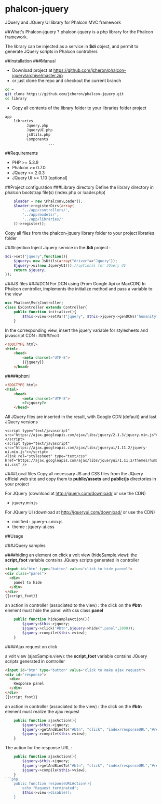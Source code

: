 # phalcon-jquery
JQuery and JQuery UI library for Phalcon MVC framework

##What's Phalcon-jquery ?
phalcon-jquery is a php library for the Phalcon framework.

The library can be injected as a service in **$di** object, and permit to generate JQuery scripts in Phalcon controllers

##Installation
###Manual

* Download project at https://github.com/jcheron/phalcon-jquery/archive/master.zip
* or just clone the repo and checkout the current branch

```bash
cd ~
git clone https://github.com/jcheron/phalcon-jquery.git
cd library
```

* Copy all contents of the library folder to your libraries folder project

```bash
app
	libraries
		  Jquery.php
		  JqueryUI.php
		  jsUtils.php
		  Components
					...
```

##Requirements

* PHP >= 5.3.9
* Phalcon >= 0.7.0
* JQuery >= 2.0.3
* JQuery UI >= 1.10 [optional]

##Project configuration
###Library directory
Define the library directory in phalcon bootstrap file(s) (index.php or loader.php)
```php
    $loader = new \Phalcon\Loader();
    $loader->registerDirs(array(
        '../app/controllers/',
        '../app/models/',
    	'../app/libraries/'
    ))->register();
```
Copy all files from the phalcon-jquery library folder to your project libraries folder

###Injection
Inject Jquery service in the **$di** project :
```php
$di->set("jquery",function(){
	$jquery= new JsUtils(array("driver"=>"Jquery"));
	$jquery->ui(new JqueryUI());//optional for JQuery UI
	return $jquery;
});
```

###JS files
####DCN
For DCN using (From Google Api or MaxCDN)
In Phalcon controller, implements the initialize method and pass a variable to the view
```php
use Phalcon\Mvc\Controller;
class ExController extends Controller{
	public function initialize(){
		$this->view->setVar("jquery", $this->jquery->genDCNs("humanity"));//humanity template file for JqueryUI
	}
```
In the corresponding view, insert the jquery variable for stylesheets and javascript CDN :
#####volt
```html
<!DOCTYPE html>
<html>
	<head>
		<meta charset="UTF-8">
		{{jquery}}
	</head>
```
#####phtml
```html
<!DOCTYPE html>
<html>
	<head>
		<meta charset="UTF-8">
		<?=jquery?>
	</head>
```

All JQuery files are inserted in the result, with Google CDN (default) and last JQuery versions
```
<script type="text/javascript" src="https://ajax.googleapis.com/ajax/libs/jquery/2.1.3/jquery.min.js"></script>
<script type="text/javascript" src="https://ajax.googleapis.com/ajax/libs/jqueryui/1.11.2/jquery-ui.min.js"></script>
<link rel="stylesheet" type="text/css" href="https://ajax.googleapis.com/ajax/libs/jqueryui/1.11.2/themes/humanity/jquery-ui.css" />
```
####Local files
Copy all necessary JS and CSS files from the JQuery official web site and copy them to **public/assets** and **public/js** directories in your project

For JQuery (download at http://jquery.com/download/ or use the CDN)
* jquery.min.js

For JQuery UI (download at http://jqueryui.com/download/ or use the CDN)
* minified : jquery-ui.min.js
* theme : jquery-ui.css

##Usage

###JQuery samples

####hiding an element on click
a volt view (hideSample.view): the **script_foot** variable contains JQuery scripts generated in controller
```html
<input id="btn" type="button" value="click to hide pannel">
<div class="panel">
  <div>
    panel to hide
  </div>
</div>
{{script_foot}}
```

an action in controller (associated to the view) : the click on the **#btn** element must hide the panel with css class **panel**
```php
	public function hideSampleAction(){
		$jquery=$this->jquery;
		$jquery->click("#btn",$jquery->hide(".panel",2000));
		$jquery->compile($this->view);
	}
```

####Ajax request on click

a volt view (ajaxSample.view): the **script_foot** variable contains JQuery scripts generated in controller
```html
<input id="btn" type="button" value="click to make ajax request">
<div id="response">
  <div>
    Response panel
  </div>
</div>
{{script_foot}}
```

an action in controller (associated to the view) : the click on the **#btn** element must realize the ajax request
```php
	public function ajaxAction(){
		$jquery=$this->jquery;
		$jquery->getAndBindTo("#btn", "click", "index/responseURL","#response");
		$jquery->compile($this->view);
	}
```

The action for the response URL :

```php
	public function ajaxAction(){
		$jquery=$this->jquery;
		$jquery->getAndBindTo("#btn", "click", "index/responseURL","#response");
		$jquery->compile($this->view);
	}
```php
	public function responseURLAction(){
		echo "Request terminated";
		$this->view->disable();
	}
```
